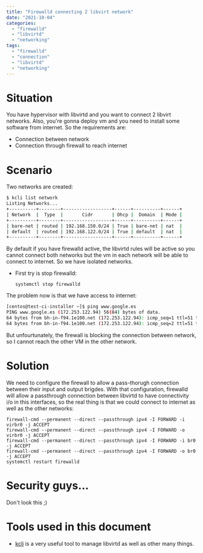 ```yaml
---
title: "Firewalld connecting 2 libvirt network"
date: "2021-10-04"
categories: 
  - "firewalld"
  - "libvirtd"
  - "networking"
tags: 
  - "firewalld"
  - "connection"
  - "libvirtd"
  - "networking"
---
```


# Situation
You have hypervisor with libvirtd and you want to connect 2 libvirt networks.
Also, you're gonna deploy vm and you need to install some software from internet. So the requirements are:

- Connection between network
- Connection through firewall to reach internet

# Scenario

Two networks are created:
```bash
$ kcli list network
Listing Networks...
+----------+--------+------------------+------+----------+------+
| Network  |  Type  |       Cidr       | Dhcp |  Domain  | Mode |
+----------+--------+------------------+------+----------+------+
| bare-net | routed | 192.168.150.0/24 | True | bare-net | nat  |
| default  | routed | 192.168.122.0/24 | True | default  | nat  |
+----------+--------+------------------+------+----------+------+
```

By default if you have firewalld active, the libvirtd rules will be active so you cannot connect both networks but the vm in each network will be able to connect to internet. So we have isolated networks.

- First try is stop firewalld:
  ```
  systemctl stop firewalld
  ```

The problem now is that we have access to internet:
```bash
[centos@test-ci-installer ~]$ ping www.google.es
PING www.google.es (172.253.122.94) 56(84) bytes of data.
64 bytes from bh-in-f94.1e100.net (172.253.122.94): icmp_seq=1 ttl=51 time=29.7 ms
64 bytes from bh-in-f94.1e100.net (172.253.122.94): icmp_seq=2 ttl=51 time=29.8 ms
```
But unfourtunately, the firewall is blocking the connection between network, so I cannot reach the other VM in the other network.

# Solution

We need to configure the firewall to allow a pass-thorugh connection between their input and output brigdes. With that configuration, firewalld will allow a passthrough connection between libvirtd to have connectivity i/o in this interfaces, so the real thing is that we could connect to internet as well as the other networks:

```
firewall-cmd --permanent --direct --passthrough ipv4 -I FORWARD -i virbr0 -j ACCEPT
firewall-cmd --permanent --direct --passthrough ipv4 -I FORWARD -o virbr0 -j ACCEPT
firewall-cmd --permanent --direct --passthrough ipv4 -I FORWARD -i br0 -j ACCEPT
firewall-cmd --permanent --direct --passthrough ipv4 -I FORWARD -o br0 -j ACCEPT
systemctl restart firewalld
```

# Security guys...

Don't look this ;)


# Tools used in this document

- [kcli](https://kcli.readthedocs.io/en/latest/) is a very useful tool to manage libvirtd as well as other many things. 
  